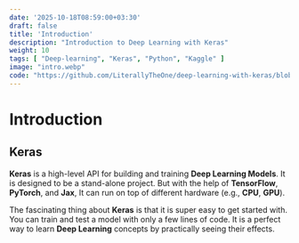```yaml
---
date: '2025-10-18T08:59:00+03:30'
draft: false
title: 'Introduction'
description: "Introduction to Deep Learning with Keras"
weight: 10
tags: [ "Deep-learning", "Keras", "Python", "Kaggle" ]
image: "intro.webp"
code: "https://github.com/LiterallyTheOne/deep-learning-with-keras/blob/master/src/0-intro/a1-hello-world.ipynb"
---
```


# Introduction

## Keras

**Keras** is a high-level API for building and training **Deep Learning Models**.
It is designed to be a stand-alone project.
But with the help of **TensorFlow**, **PyTorch**, and **Jax**,
It can run on top of different hardware (e.g., **CPU**, **GPU**).

The fascinating thing about **Keras** is that it is super easy to get started with.
You can train and test a model with only a few lines of code.
It is a perfect way to learn **Deep Learning** concepts by practically seeing their effects.

